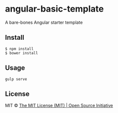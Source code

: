 # angular-basic-template
A bare-bones Angular starter template


## Install

```
$ npm install
$ bower install
```

## Usage

```
gulp serve
```

## License

MIT © [The MIT License (MIT) | Open Source Initiative](https://opensource.org/licenses/MIT)

